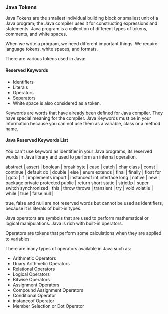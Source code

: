 ### Java Tokens
Java Tokens are the smallest individual building block or smallest unit of a Java program; the Java compiler uses it for constructing expressions and statements. Java program is a collection of different types of tokens, comments, and white spaces.

When we write a program, we need different important things. We require language tokens, white spaces, and formats.

There are various tokens used in Java:

#### Reserved Keywords
* Identifiers
* Literals
* Operators
* Separators
* White space is also considered as a token.

Keywords are words that have already been defined for Java compiler. They have special meaning for the compiler. Java Keywords must be in your information because you can not use them as a variable, class or a method name.

#### Java Reserved Keywords List
You can't use keyword as identifier in your Java programs, its reserved words in Java library and used to perform an internal operation.

abstract | assert | boolean | break
byte | case | catch | char
class | const | continue | default
do | double | else | enum
extends | final | finally | float
for | goto | if | implements
import | instanceof	int	interface
long | native | new | package
private	protected	public | return
short	static | strictfp | super
switch	synchronized | this | throw
throws | transient | try | void
volatile | while | true | false
null | 			

true, false and null are not reserved words but cannot be used as identifiers, because it is literals of built-in types.

Java operators are symbols that are used to perform mathematical or logical manipulations. Java is rich with built-in operators.

Operators are tokens that perform some calculations when they are applied to variables.

There are many types of operators available in Java such as:

* Arithmetic Operators
* Unary Arithmetic Operators
* Relational Operators
* Logical Operators
* Bitwise Operators
* Assignment Operators
* Compound Assignment Operators
* Conditional Operator
* instanceof Operator
* Member Selection or Dot Operator

